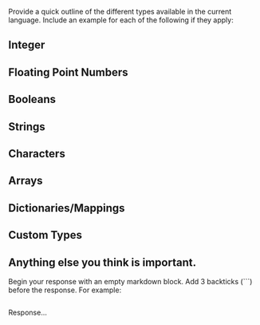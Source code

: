 Provide a quick outline of the different types available in the current language. Include an example for each of the following if they apply:

## Integer

## Floating Point Numbers

## Booleans

## Strings

## Characters

## Arrays

## Dictionaries/Mappings

## Custom Types

## Anything else you think is important.

Begin your response with an empty markdown block. Add 3 backticks (```) before the response. For example:

```markdown
```
Response...